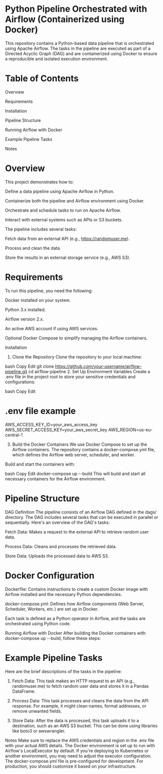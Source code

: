 
# Python Pipeline Orchestrated with Airflow (Containerized using Docker)
This repository contains a Python-based data pipeline that is orchestrated using Apache Airflow. The tasks in the pipeline are executed as part of a Directed Acyclic Graph (DAG) and are containerized using Docker to ensure a reproducible and isolated execution environment.

# Table of Contents
Overview

Requirements

Installation

Pipeline Structure

Running Airflow with Docker

Example Pipeline Tasks

Notes


# Overview
This project demonstrates how to:

Define a data pipeline using Apache Airflow in Python.

Containerize both the pipeline and Airflow environment using Docker.

Orchestrate and schedule tasks to run on Apache Airflow.

Interact with external systems such as APIs or S3 buckets.

The pipeline includes several tasks:

Fetch data from an external API (e.g., https://randomuser.me).

Process and clean the data.

Store the results in an external storage service (e.g., AWS S3).

# Requirements
To run this pipeline, you need the following:

Docker installed on your system.

Python 3.x installed.

Airflow version 2.x.

An active AWS account if using AWS services.

Optional
Docker Compose to simplify managing the Airflow containers.

Installation
1. Clone the Repository
Clone the repository to your local machine:

bash
Copy
Edit
git clone https://github.com/your-username/airflow-pipeline.git
cd airflow-pipeline
2. Set Up Environment Variables
Create a .env file in the project root to store your sensitive credentials and configurations:

bash
Copy
Edit


# .env file example
AWS_ACCESS_KEY_ID=your_aws_access_key
AWS_SECRET_ACCESS_KEY=your_aws_secret_key
AWS_REGION=us-eu-central-1

3. Build the Docker Containers
We use Docker Compose to set up the Airflow containers. The repository contains a docker-compose.yml file, which defines the Airflow web server, scheduler, and worker.

Build and start the containers with:

bash
Copy
Edit
docker-compose up --build
This will build and start all necessary containers for the Airflow environment.

# Pipeline Structure
DAG Definition
The pipeline consists of an Airflow DAG defined in the dags/ directory. The DAG includes several tasks that can be executed in parallel or sequentially. Here's an overview of the DAG's tasks:

Fetch Data: Makes a request to the external API to retrieve random user data.

Process Data: Cleans and processes the retrieved data.

Store Data: Uploads the processed data to AWS S3.

# Docker Configuration
Dockerfile: Contains instructions to create a custom Docker image with Airflow installed and the necessary Python dependencies.

docker-compose.yml: Defines how Airflow components (Web Server, Scheduler, Workers, etc.) are set up in Docker.

Each task is defined as a Python operator in Airflow, and the tasks are orchestrated using Python code.

Running Airflow with Docker
After building the Docker containers with docker-compose up --build, follow these steps:


# Example Pipeline Tasks
Here are the brief descriptions of the tasks in the pipeline:

1. Fetch Data:
This task makes an HTTP request to an API (e.g., randomuser.me) to fetch random user data and stores it in a Pandas DataFrame.

2. Process Data:
This task processes and cleans the data from the API response. For example, it might clean names, format addresses, or remove unwanted fields.

3. Store Data:
After the data is processed, this task uploads it to a destination, such as an AWS S3 bucket. This can be done using libraries like boto3 or awswrangler.

Notes
Make sure to replace the AWS credentials and region in the .env file with your actual AWS details.
The Docker environment is set up to run with Airflow's LocalExecutor by default. If you're deploying to Kubernetes or another environment, you may need to adjust the executor configuration.
The docker-compose.yml file is pre-configured for development. For production, you should customize it based on your infrastructure.
